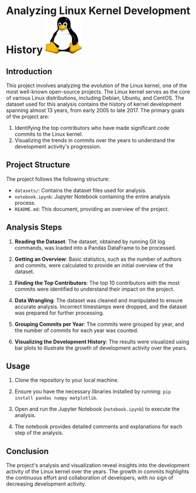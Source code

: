 # Analyzing Linux Kernel Development History <img src="Tux.svg.png" alt="Linux Kernel" width="100" height="100">


## Introduction

This project involves analyzing the evolution of the Linux kernel, one of the most well-known open-source projects. The Linux kernel serves as the core of various Linux distributions, including Debian, Ubuntu, and CentOS. The dataset used for this analysis contains the history of kernel development spanning almost 13 years, from early 2005 to late 2017. The primary goals of the project are:

1. Identifying the top contributors who have made significant code commits to the Linux kernel.
2. Visualizing the trends in commits over the years to understand the development activity's progression.

## Project Structure

The project follows the following structure:

- `datasets/`: Contains the dataset files used for analysis.
- `notebook.ipynb`: Jupyter Notebook containing the entire analysis process.
- `README.md`: This document, providing an overview of the project.

## Analysis Steps

1. **Reading the Dataset**: The dataset, obtained by running Git log commands, was loaded into a Pandas DataFrame to be processed.

2. **Getting an Overview**: Basic statistics, such as the number of authors and commits, were calculated to provide an initial overview of the dataset.

3. **Finding the Top Contributors**: The top 10 contributors with the most commits were identified to understand their impact on the project.

4. **Data Wrangling**: The dataset was cleaned and manipulated to ensure accurate analysis. Incorrect timestamps were dropped, and the dataset was prepared for further processing.

5. **Grouping Commits per Year**: The commits were grouped by year, and the number of commits for each year was counted.

6. **Visualizing the Development History**: The results were visualized using bar plots to illustrate the growth of development activity over the years.

## Usage

1. Clone the repository to your local machine.

2. Ensure you have the necessary libraries installed by running: `pip install pandas numpy matplotlib`.

3. Open and run the Jupyter Notebook (`notebook.ipynb`) to execute the analysis.

4. The notebook provides detailed comments and explanations for each step of the analysis.

## Conclusion

The project's analysis and visualization reveal insights into the development activity of the Linux kernel over the years. The growth in commits highlights the continuous effort and collaboration of developers, with no sign of decreasing development activity.

